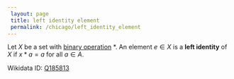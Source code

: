 ```yaml
---
 layout: page
 title: left identity element
 permalink: /chicago/left_identity_element
---
```

Let $X$ be a set with [binary operation](https://mathgloss.github.io/MathGloss/binary_operation) $*$. An element $e\in X$ is a **left identity** of $X$ if $x* a = a$ for all $a\in A$.

Wikidata ID: [Q185813](https://www.wikidata.org/wiki/Q185813)